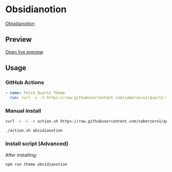 # Obsidianotion

[Obsidianotion](https://diegoeis.com)

## Preview

[Open live preview](https://quartz-themes.github.io/obsidianotion/)

## Usage

### GitHub Actions

```yaml
- name: Fetch Quartz Theme
  run: curl -s -S https://raw.githubusercontent.com/saberzero1/quartz-themes/master/action.sh | bash -s -- obsidianotion
```

### Manual install

```bash
curl -s -S -o action.sh https://raw.githubusercontent.com/saberzero1/quartz-themes/master/action.sh

./action.sh obsidianotion
```

### Install script (Advanced)

After installing:

```bash
npm run theme obsidianotion
```
